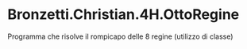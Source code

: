 # Bronzetti.Christian.4H.OttoRegine
Programma che risolve il rompicapo delle 8 regine (utilizzo di classe)
